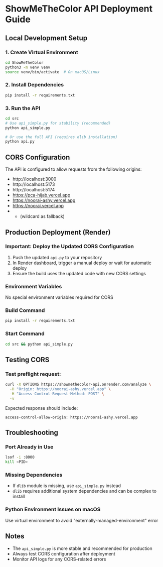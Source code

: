 # ShowMeTheColor API Deployment Guide

## Local Development Setup

### 1. Create Virtual Environment
```bash
cd ShowMeTheColor
python3 -m venv venv
source venv/bin/activate  # On macOS/Linux
```

### 2. Install Dependencies
```bash
pip install -r requirements.txt
```

### 3. Run the API
```bash
cd src
# Use api_simple.py for stability (recommended)
python api_simple.py

# Or use the full API (requires dlib installation)
python api.py
```

## CORS Configuration

The API is configured to allow requests from the following origins:
- http://localhost:3000
- http://localhost:5173
- http://localhost:5174
- https://pca-hijab.vercel.app
- https://noorai-ashy.vercel.app
- https://noorai.vercel.app
- * (wildcard as fallback)

## Production Deployment (Render)

### Important: Deploy the Updated CORS Configuration

1. Push the updated `api.py` to your repository
2. In Render dashboard, trigger a manual deploy or wait for automatic deploy
3. Ensure the build uses the updated code with new CORS settings

### Environment Variables
No special environment variables required for CORS

### Build Command
```bash
pip install -r requirements.txt
```

### Start Command
```bash
cd src && python api_simple.py
```

## Testing CORS

### Test preflight request:
```bash
curl -X OPTIONS https://showmethecolor-api.onrender.com/analyze \
  -H "Origin: https://noorai-ashy.vercel.app" \
  -H "Access-Control-Request-Method: POST" \
  -v
```

Expected response should include:
```
access-control-allow-origin: https://noorai-ashy.vercel.app
```

## Troubleshooting

### Port Already in Use
```bash
lsof -i :8000
kill <PID>
```

### Missing Dependencies
- If `dlib` module is missing, use `api_simple.py` instead
- `dlib` requires additional system dependencies and can be complex to install

### Python Environment Issues on macOS
Use virtual environment to avoid "externally-managed-environment" error

## Notes
- The `api_simple.py` is more stable and recommended for production
- Always test CORS configuration after deployment
- Monitor API logs for any CORS-related errors